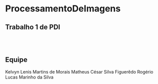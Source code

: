 # ProcessamentoDeImagens

## Trabalho 1 de PDI
<br /> <br />
## Equipe
   Kelvyn Lenis Martins de Morais
   Matheus César Silva Figuerêdo
   Rogério Lucas Marinho da Silva
